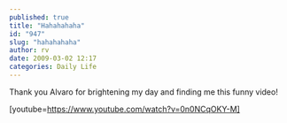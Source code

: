 ```yaml
---
published: true
title: "Hahahahaha"
id: "947"
slug: "hahahahaha"
author: rv
date: 2009-03-02 12:17
categories: Daily Life
---
```

Thank you Alvaro for brightening my day and finding me this funny video!

[youtube=https://www.youtube.com/watch?v=0n0NCqOKY-M]